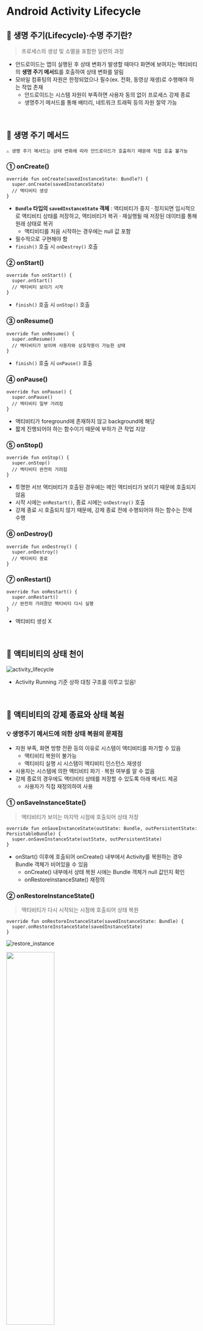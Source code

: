 # Android Activity Lifecycle

## 📍 생명 주기(Lifecycle)·수명 주기란?
> 프로세스의 생성 및 소멸을 포함한 일련의 과정
- 안드로이드는 앱이 실행된 후 상태 변화가 발생할 때마다 화면에 보여지는 액티비티의 **생명 주기 메서드**를 호출하여 상태 변화를 알림
- 모바일 컴퓨팅의 자원은 한정되었으나 필수(ex. 전화, 동영상 재생)로 수행해야 하는 작업 존재
  - 안드로이드는 시스템 자원이 부족하면 사용자 동의 없이 프로세스 강제 종료
  - 생명주기 메서드를 통해 배터리, 네트워크 트래픽 등의 자원 절약 가능
<br>

## 📍 생명 주기 메서드
```
⚠️ 생명 주기 메서드는 상태 변화에 따라 안드로이드가 호출하기 때문에 직접 호출 불가능
```
### ① onCreate()
```
override fun onCreate(savedInstanceState: Bundle?) {
  super.onCreate(savedInstanceState)
  // 액티비티 생성
}
```
- **`Bundle` 타입의 `savedInstanceState` 객체** : 액티비티가 중지 · 정지되면 임시적으로 액티비티 상태를 저장하고, 액티비티가 복귀 · 재실행될 때 저장된 데이터를 통해 원래 상태로 복귀
    - 액티비티를 처음 시작하는 경우에는 null 값 포함
- 필수적으로 구현해야 함
- `finish()` 호출 시 `onDestroy()` 호출

### ② onStart()
```
override fun onStart() {
  super.onStart()
  // 액티비티 보이기 시작
}
```
- `finish()` 호출 시 `onStop()` 호출

### ③ onResume()
```
override fun onResume() {
  super.onResume()
  // 액티비티가 보이며 사용자와 상호작용이 가능한 상태
}
```
- `finish()` 호출 시 `onPause()` 호출

### ④ onPause()
```
override fun onPause() {
  super.onPause()
  // 액티비티 일부 가려짐
}
```
- 액티비티가 foreground에 존재하지 않고 background에 해당
- 짧게 진행되어야 하는 함수이기 때문에 부하가 큰 작업 지양

### ⑤ onStop()
```
override fun onStop() {
  super.onStop()
  // 액티비티 완전히 가려짐
}
```
- 투명한 서브 액티비티가 호출된 경우에는 메인 액티비티가 보이기 때문에 호출되지 않음
- 시작 시에는 `onRestart()`, 종료 시에는 `onDestroy()` 호출
- 강제 종료 시 호출되지 않기 때문에, 강제 종료 전에 수행되어야 하는 함수는 전에 수행

### ⑥ onDestroy()
```
override fun onDestroy() {
  super.onDestroy()
  // 액티비티 종료
}
```

### ⑦ onRestart()
```
override fun onRestart() {
  super.onRestart()
  // 완전히 가려졌던 액티비티 다시 실행
}
```
- 액티비티 생성 X
<br>

## 📍 액티비티의 상태 천이
![activity_lifecycle](https://user-images.githubusercontent.com/70993562/194457882-cb7d16f3-b6dc-425d-b381-c58c3ddb7a6d.png)
- Activity Running 기준 상하 대칭 구조를 이루고 있음!
<br>

## 📍 액티비티의 강제 종료와 상태 복원

### 💡 생명주기 메서드에 의한 상태 복원의 문제점
- 자원 부족, 화면 방향 전환 등의 이유로 시스템이 액티비티를 파기할 수 있음
    - 액티비티 복원이 불가능
    - 액티비티 실행 시 시스템이 액티비티 인스턴스 재생성
- 사용자는 시스템에 의한 액티비티 파기 · 복원 여부를 알 수 없음
- 강제 종료의 경우에도 액티비티 상태를 저장할 수 있도록 아래 메서드 제공
    - 사용자가 직접 재정의하여 사용

### ① onSaveInstanceState()
> 액티비티가 보이는 마지막 시점에 호출되어 상태 저장
```
override fun onSaveInstanceState(outState: Bundle, outPersistentState: PersistableBundle) {
  super.onSaveInstanceState(outState, outPersistentState)
}
```
- onStart() 이후에 호출되어 onCreate() 내부에서 Activity를 복원하는 경우 Bundle 객체가 비어있을 수 있음
    - onCreate() 내부에서 상태 복원 시에는 Bundle 객체가 null 값인지 확인
    - onRestoreInstanceState() 재정의

### ② onRestoreInstanceState()
> 액티비티가 다시 시작되는 시점에 호출되어 상태 복원
```
override fun onRestoreInstanceState(savedInstanceState: Bundle) {
  super.onRestoreInstanceState(savedInstanceState)
}
```
![restore_instance](https://user-images.githubusercontent.com/70993562/194458850-6b067f7a-7bd6-48db-be43-26a0c547157d.png)

<img src="https://user-images.githubusercontent.com/70993562/194458906-a5da6c26-d7d2-4332-acae-1058a8bca32b.png" width=50% height=50%/> <br>
▲ onSavedInstanceState(), onRestoreInstanceState()의 호출 위치를 나타낸 그림

<img src="https://user-images.githubusercontent.com/70993562/194459649-31fd5f50-db24-4b89-a908-4f8cbb302793.png" width=50% height=50%/> <br>
▲ API 28+ 부터는 onSaveInstanceState()가 onStop() 다음에 호출된다고 함

<br>

## 📍 액티비티 생명 주기 응용

### 프로젝트 실행
- onCreate() → onStart() → onResume()

### 화면 방향 전환
- onPause() → onStop() → **onDestroy()** → onCreate() → onStart() → onResume()

### 홈 버튼 클릭
- onPause() → onStop()

### Back 버튼으로 복귀
- onRestart() → onStart() → onResume()

### 프로젝트 종료
- onPause() → onStop() → onDestroy()

### 다른 액티비티 이동 (A → B)
- A.onPause() → B.onCreate() → B.onStart() → B.onResume() → A.onStop()

### 다른 액티비티에서 복귀 (B → A)
- B.onPause() → A.onRestart() → A.Start() → A.onResume() → B.onStop() → B.onDestroy()

### 투명 액티비티로 이동 (A → B)
- A.onPause() → B.onCreate() → B.onStart() → B.onResume()

### 투명 액티비티에서 복귀 (B → A)
- B.onPause() → A.onResume() → B.onStop() → A.onDestroy()

### Back 버튼으로 액티비티 종료
- onPause() → onStop() → onDestroy()
<br>

# Reference
- [Android Developers > The activity lifecycle](https://developer.android.com/guide/components/activities/activity-lifecycle)
- [Android Developers > Fragment lifecycle](https://developer.android.com/guide/fragments/lifecycle)
- [Android Developers > Handling Lifecycles with Lifecycle-Aware Components](https://developer.android.com/topic/libraries/architecture/lifecycle)
